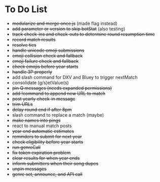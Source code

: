# To Do List
- ~~modularize and merge once.js~~ (made flag instead)
- ~~add parameter or version to skip botStat~~ (also testing)
- ~~track check-ins and check-outs to determine round resumption time~~
- ~~record match results~~
- ~~resolve ties~~
- ~~handle unicode emoji submissions~~
- ~~emoji collision check and fallback~~
- ~~emoji failure check and fallback~~
- ~~check emojis before year starts~~
- ~~handle 3P properly~~
- add slash command for DXV and Bluey to trigger nextMatch
- consolidate (g/s)etValue(s)
- ~~pin Q messages (needs expanded permissions)~~
- ~~add !command to append new URL to match~~
- ~~post yearly check-in message~~
- ~~trim URLs~~
- ~~delay round end if after 8pm~~
- slash command to replace a match (maybe)
- ~~make names into pings~~
- react to manual match posts
- ~~year end automatic estimates~~
- ~~reminders to submit for next year~~
- ~~check eligibility before year starts~~
- ~~run genreCall~~
- ~~fix token expiration problem~~
- ~~clear results for when year ends~~
- ~~inform submitters when their song dupes~~
- ~~unpin messages~~
- ~~genre set, announce, and API call~~